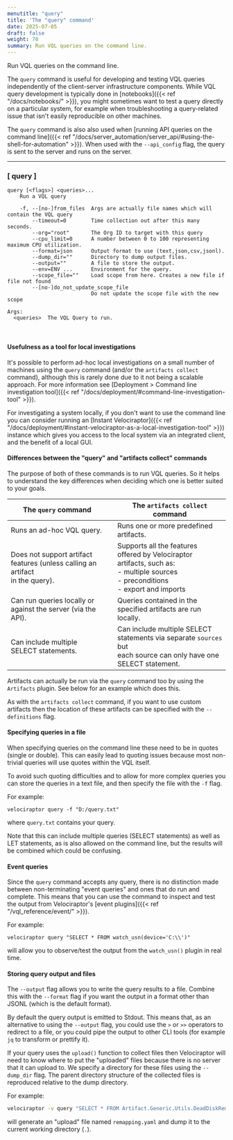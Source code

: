 ```yaml
---
menutitle: "query"
title: 'The "query" command'
date: 2025-07-05
draft: false
weight: 70
summary: Run VQL queries on the command line.
---
```


Run VQL queries on the command line.

The `query` command is useful for developing and testing VQL queries
independently of the client-server infrastructure components. While VQL query
development is typically done in [notebooks]({{< ref "/docs/notebooks/" >}}),
you might sometimes want to test a query directly on a particular system, for
example when troubleshooting a query-related issue that isn't easily
reproducible on other machines.

The `query` command is also also used when
[running API queries on the command line]({{< ref "/docs/server_automation/server_api/#using-the-shell-for-automation" >}}).
When used with the `--api_config` flag, the query is sent to the server and runs
on the server.

---

### [ query ]

```text
query [<flags>] <queries>...
    Run a VQL query

    -f, --[no-]from_files  Args are actually file names which will contain the VQL query
        --timeout=0        Time collection out after this many seconds.
        --org="root"       The Org ID to target with this query
        --cpu_limit=0      A number between 0 to 100 representing maximum CPU utilization.
        --format=json      Output format to use (text,json,csv,jsonl).
        --dump_dir=""      Directory to dump output files.
        --output=""        A file to store the output.
        --env=ENV ...      Environment for the query.
        --scope_file=""    Load scope from here. Creates a new file if file not found
        --[no-]do_not_update_scope_file
                           Do not update the scope file with the new scope

Args:
  <queries>  The VQL Query to run.
```

</br>

#### Usefulness as a tool for local investigations

It's possible to perform ad-hoc local investigations on a small number of
machines using the `query` command (and/or the `artifacts collect` command),
although this is rarely done due to it not being a scalable approach. For more
information see
[Deployment > Command line investigation tool]({{< ref "/docs/deployment/#command-line-investigation-tool" >}}).

For investigating a system locally, if you don't want to use the command line
you can consider running an
[Instant Velociraptor]({{< ref "/docs/deployment/#instant-velociraptor-as-a-local-investigation-tool" >}})
instance which gives you access to the local system via an integrated client,
and the benefit of a local GUI.

#### Differences between the "query" and "artifacts collect" commands

The purpose of both of these commands is to run VQL queries. So it helps to
understand the key differences when deciding which one is better suited to your
goals.

| **The `query` command** |  | **The `artifacts collect` command** |
|---|---|---|
| Runs an ad-hoc VQL query. |  | Runs one or more predefined artifacts. |
| Does not support artifact features (unless calling an artifact<br>in the query). |  | Supports all the features offered by Velociraptor artifacts, such as:<br>- multiple sources<br>- preconditions<br>- export and imports |
| Can run queries locally or against the server (via the API). |  | Queries contained in the specified artifacts are run locally. |
| Can include multiple SELECT statements. |  | Can include multiple SELECT statements via separate `sources` but<br>each source can only have one SELECT statement. |

Artifacts can actually be run via the `query` command too by using the
`Artifacts` plugin. See below for an example which does this.

As with the `artifacts collect` command, if you want to use custom artifacts
then the location of these artifacts can be specified with the `--definitions`
flag.

#### Specifying queries in a file

When specifying queries on the command line these need to be in quotes (single
or double). This can easily lead to quoting issues because most non-trivial
queries will use quotes within the VQL itself.

To avoid such quoting difficulties and to allow for more complex queries you can
store the queries in a text file, and then specify the file with the `-f` flag.

For example:

```vql
velociraptor query -f "D:/query.txt"
```
where `query.txt` contains your query.

Note that this can include multiple queries (SELECT statements) as well as LET
statements, as is also allowed on the command line, but the results will be
combined which could be confusing.

#### Event queries

Since the `query` command accepts any query, there is no distinction made
between non-terminating "event queries" and ones that do run and complete. This
means that you can use the command to inspect and test the output from
Velociraptor's
[event plugins]({{< ref "/vql_reference/event/" >}}).

For example:

```vql
velociraptor query "SELECT * FROM watch_usn(device='C:\\')"
```
will allow you to observe/test the output from the `watch_usn()` plugin in real
time.

#### Storing query output and files

The `--output` flag allows you to write the query results to a file. Combine
this with the `--format` flag if you want the output in a format other than
JSONL (which is the default format).

By default the query output is emitted to Stdout. This means that, as an
alternative to using the `--output` flag, you could use the `>` or `>>`
operators to redirect to a file, or you could pipe the output to other CLI tools
(for example `jq` to transform or prettify it).

If your query uses the `upload()` function to collect files then Velociraptor
will need to know where to put the "uploaded" files because there is no server
that it can upload to. We specify a directory for these files using the
`--dump_dir` flag. The parent directory structure of the collected files is
reproduced relative to the dump directory.

For example:

```sh
velociraptor -v query "SELECT * FROM Artifact.Generic.Utils.DeadDiskRemapping(ImagePath='/path/to/image.dd', Hostname='Some Host')" --dump_dir .
```
will generate an "upload" file named `remapping.yaml` and dump it to the current working directory (`.`).

